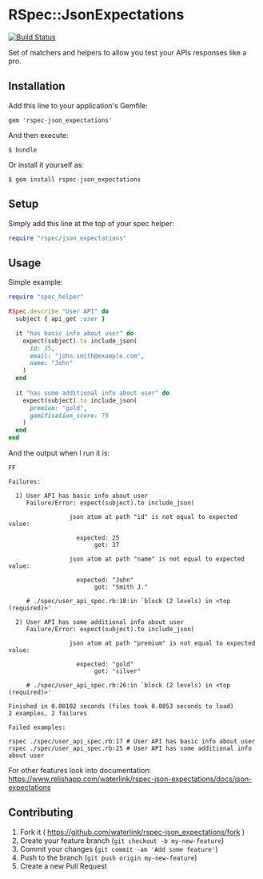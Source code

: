 # RSpec::JsonExpectations

[![Build Status](https://travis-ci.org/waterlink/rspec-json_expectations.svg?branch=master)](https://travis-ci.org/waterlink/rspec-json_expectations)

Set of matchers and helpers to allow you test your APIs responses like a pro.

## Installation

Add this line to your application's Gemfile:

    gem 'rspec-json_expectations'

And then execute:

    $ bundle

Or install it yourself as:

    $ gem install rspec-json_expectations

## Setup

Simply add this line at the top of your spec helper:

```ruby
require "rspec/json_expectations"
```

## Usage

Simple example:

```ruby
require "spec_helper"

RSpec.describe "User API" do
  subject { api_get :user }

  it "has basic info about user" do
    expect(subject).to include_json(
      id: 25,
      email: "john.smith@example.com",
      name: "John"
    )
  end
  
  it "has some additional info about user" do
    expect(subject).to include_json(
      premium: "gold",
      gamification_score: 79
    )
  end
end
```

And the output when I run it is:

```
FF

Failures:

  1) User API has basic info about user
     Failure/Error: expect(subject).to include_json(
       
                 json atom at path "id" is not equal to expected value:
       
                   expected: 25
                        got: 37
                 
                 json atom at path "name" is not equal to expected value:
       
                   expected: "John"
                        got: "Smith J."
                 
     # ./spec/user_api_spec.rb:18:in `block (2 levels) in <top (required)>'

  2) User API has some additional info about user
     Failure/Error: expect(subject).to include_json(
       
                 json atom at path "premium" is not equal to expected value:
       
                   expected: "gold"
                        got: "silver"
                 
     # ./spec/user_api_spec.rb:26:in `block (2 levels) in <top (required)>'

Finished in 0.00102 seconds (files took 0.0853 seconds to load)
2 examples, 2 failures

Failed examples:

rspec ./spec/user_api_spec.rb:17 # User API has basic info about user
rspec ./spec/user_api_spec.rb:25 # User API has some additional info about user
```

For other features look into documentation: https://www.relishapp.com/waterlink/rspec-json-expectations/docs/json-expectations

## Contributing

1. Fork it ( https://github.com/waterlink/rspec-json_expectations/fork )
2. Create your feature branch (`git checkout -b my-new-feature`)
3. Commit your changes (`git commit -am 'Add some feature'`)
4. Push to the branch (`git push origin my-new-feature`)
5. Create a new Pull Request
